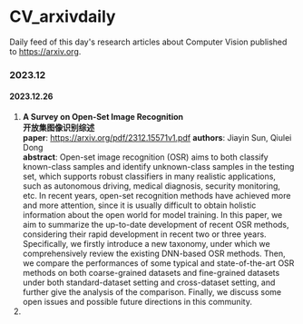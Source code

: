 # CV_arxivdaily
Daily feed of this day's research articles about Computer Vision published to https://arxiv.org.

### 2023.12
#### 2023.12.26
1. **A Survey on Open-Set Image Recognition** <br>
**开放集图像识别综述** <br>
**paper**: https://arxiv.org/pdf/2312.15571v1.pdf
**authors**: Jiayin Sun, Qiulei Dong <br>
**abstract**: Open-set image recognition (OSR) aims to both classify known-class samples and identify unknown-class samples in the testing set, which supports robust classifiers in many realistic applications, such as autonomous driving, medical diagnosis, security monitoring, etc. In recent years, open-set recognition methods have achieved more and more attention, since it is usually difficult to obtain holistic information about the open world for model training. In this paper, we aim to summarize the up-to-date development of recent OSR methods, considering their rapid development in recent two or three years. Specifically, we firstly introduce a new taxonomy, under which we comprehensively review the existing DNN-based OSR methods. Then, we compare the performances of some typical and state-of-the-art OSR methods on both coarse-grained datasets and fine-grained datasets under both standard-dataset setting and cross-dataset setting, and further give the analysis of the comparison. Finally, we discuss some open issues and possible future directions in this community. <br>
2. 